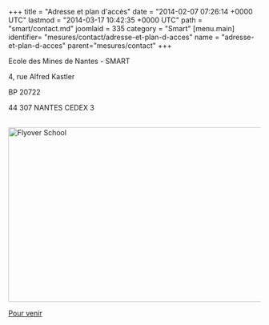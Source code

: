 +++
title = "Adresse et plan d'accès"
date = "2014-02-07 07:26:14 +0000 UTC"
lastmod = "2014-03-17 10:42:35 +0000 UTC"
path = "smart/contact.md"
joomlaid = 335
category = "Smart"
[menu.main]
  identifier= "mesures/contact/adresse-et-plan-d-acces"
  name = "adresse-et-plan-d-acces"
  parent="mesures/contact"
+++
<p>Ecole des Mines de Nantes - SMART</p>
<p><span>4, rue Alfred Kastler</span></p>
<p><span>BP 20722</span></p>
<p>44 307 NANTES CEDEX 3</p>
<p> <img src="images/SMART/Flyover_School.jpg" alt="Flyover School" width="523" height="349"/></p>
<p><a href="http://www.mines-nantes.fr/fr/Pratique/Venir-a-l-Ecole">Pour venir</a></p>
<p> </p>
